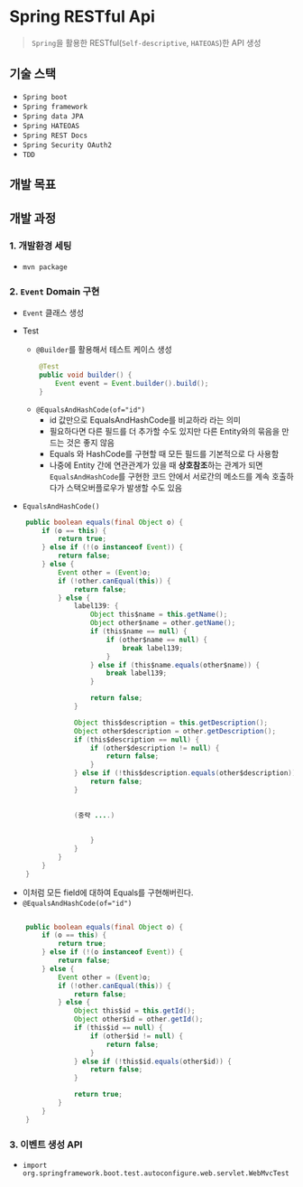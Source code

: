 # Spring RESTful Api
> `Spring`을 활용한 RESTful(`Self-descriptive`, `HATEOAS`)한 API 생성

## 기술 스택
- `Spring boot`
- `Spring framework`
- `Spring data JPA`
- `Spring HATEOAS`
- `Spring REST Docs`
- `Spring Security OAuth2` 
- `TDD`

## 개발 목표

## 개발 과정

### 1. 개발환경 세팅
- `mvn package`
### 2. `Event` Domain 구현
- `Event` 클래스 생성
- Test
    - `@Builder`를 활용해서 테스트 케이스 생성
    ```java
        @Test
        public void builder() {
            Event event = Event.builder().build();
        }
    ```
    - `@EqualsAndHashCode(of="id")`
        - id 값만으로 EqualsAndHashCode를 비교하라 라는 의미
        - 필요하다면 다른 필드를 더 추가할 수도 있지만 다른 Entity와의 묶음을 만드는 것은 좋지 않음
        - Equals 와 HashCode를 구현할 때 모든 필드를 기본적으로 다 사용함
        - 나중에 Entity 간에 연관관계가 있을 때 **상호참조**하는 관계가 되면 `EqualsAndHashCode`를 구현한 코드 안에서 서로간의 메소드를 계속 호출하다가 스택오버플로우가 발생할 수도 있음

- `EqualsAndHashCode()`
```java
    public boolean equals(final Object o) {
        if (o == this) {
            return true;
        } else if (!(o instanceof Event)) {
            return false;
        } else {
            Event other = (Event)o;
            if (!other.canEqual(this)) {
                return false;
            } else {
                label139: {
                    Object this$name = this.getName();
                    Object other$name = other.getName();
                    if (this$name == null) {
                        if (other$name == null) {
                            break label139;
                        }
                    } else if (this$name.equals(other$name)) {
                        break label139;
                    }

                    return false;
                }

                Object this$description = this.getDescription();
                Object other$description = other.getDescription();
                if (this$description == null) {
                    if (other$description != null) {
                        return false;
                    }
                } else if (!this$description.equals(other$description)) {
                    return false;
                }
                
                
                (중략 ....)
                
                
                    }
                }
            }
        }
    }
```
- 이처럼 모든 field에 대하여 Equals를 구현해버린다.
- `@EqualsAndHashCode(of="id")`
```java

    public boolean equals(final Object o) {
        if (o == this) {
            return true;
        } else if (!(o instanceof Event)) {
            return false;
        } else {
            Event other = (Event)o;
            if (!other.canEqual(this)) {
                return false;
            } else {
                Object this$id = this.getId();
                Object other$id = other.getId();
                if (this$id == null) {
                    if (other$id != null) {
                        return false;
                    }
                } else if (!this$id.equals(other$id)) {
                    return false;
                }

                return true;
            }
        }
    }

```
### 3. 이벤트 생성 API
- `import org.springframework.boot.test.autoconfigure.web.servlet.WebMvcTest`
    